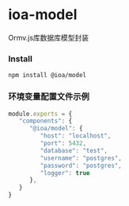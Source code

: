 # ioa-model

Ormv.js库数据库模型封装

### Install

```
npm install @ioa/model
```

### 环境变量配置文件示例

```js
module.exports = {
   "components": {
      "@ioa/model": {
         "host": "localhost",
         "port": 5432,
         "database": "test",
         "username": "postgres",
         "password": "postgres",
         "logger": true
      },
   }
}
```